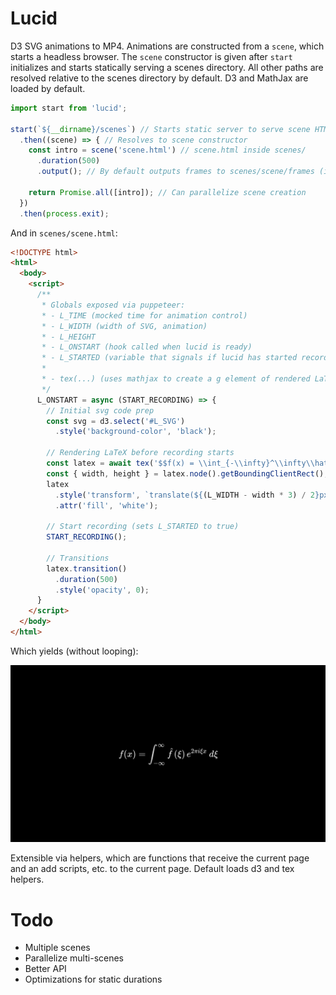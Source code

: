 # Lucid

D3 SVG animations to MP4. Animations are constructed from a `scene`, which starts a  headless browser. The
`scene` constructor is given after `start` initializes and starts statically serving a scenes directory.
All other paths are resolved relative to the scenes directory by default. D3 and MathJax are loaded by 
default.

```js
import start from 'lucid';

start(`${__dirname}/scenes`) // Starts static server to serve scene HTML files
  .then((scene) => { // Resolves to scene constructor
    const intro = scene('scene.html') // scene.html inside scenes/
      .duration(500)
      .output(); // By default outputs frames to scenes/scene/frames (if kept) and scenes/scene.mp4

    return Promise.all([intro]); // Can parallelize scene creation
  })
  .then(process.exit);
```

And in `scenes/scene.html`:

```html
<!DOCTYPE html>
<html>
  <body>
    <script>
      /**
       * Globals exposed via puppeteer:
       * - L_TIME (mocked time for animation control)
       * - L_WIDTH (width of SVG, animation)
       * - L_HEIGHT
       * - L_ONSTART (hook called when lucid is ready)
       * - L_STARTED (variable that signals if lucid has started recording)
       * 
       * - tex(...) (uses mathjax to create a g element of rendered LaTeX)
       */
      L_ONSTART = async (START_RECORDING) => {
        // Initial svg code prep
        const svg = d3.select('#L_SVG')
          .style('background-color', 'black');

        // Rendering LaTeX before recording starts
        const latex = await tex('$$f(x) = \\int_{-\\infty}^\\infty\\hat f(\\xi)\\,e^{2 \\pi i \\xi x}\\,d\\xi$$');
        const { width, height } = latex.node().getBoundingClientRect();
        latex
          .style('transform', `translate(${(L_WIDTH - width * 3) / 2}px, ${(L_HEIGHT - height * 3) / 2}px) scale(3)`)
          .attr('fill', 'white');

        // Start recording (sets L_STARTED to true)
        START_RECORDING();

        // Transitions
        latex.transition()
          .duration(500)
          .style('opacity', 0);
      }
    </script>
  </body>
</html>
```

Which yields (without looping):

![Demo](./assets/demo.gif)

Extensible via helpers, which are functions that receive the current page and an add scripts, etc. to the current page. Default loads d3 and tex helpers.

# Todo
- Multiple scenes
- Parallelize multi-scenes
- Better API
- Optimizations for static durations
